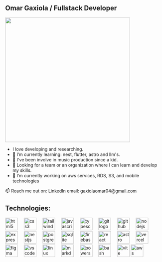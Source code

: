 ## Omar Gaxiola / Fullstack Developer


<img width=400 src='https://github-readme-stats.vercel.app/api?username=omarigg04&theme=vue-dark&show_icons=true&hide_border=true&count_private=true' />


-  I love developing and researching.
- 🌱 I’m currently learning: nest, flutter, astro and llm's.
- 🎹 I've been involve in music production since a kid.
- 👯 Looking for a team or an organization where I can learn and develop my skills.
- 🔭 I’m currently working on aws services, RDS, S3, and mobile technologies

📫 Reach me out on: <a href="https://www.linkedin.com/in/omar-gaxiola"/>LinkedIn</a>
email: gaxiolaomar04@gmail.com

## Technologies:

<div align="left">
  <img src="https://skillicons.dev/icons?i=html" height="40" alt="html5 logo"  />
  <img width="12" />
  <img src="https://skillicons.dev/icons?i=css" height="40" alt="css3 logo"  />
  <img width="12" />
  <img src="https://skillicons.dev/icons?i=tailwind" height="40" alt="tailwindcss logo"  />
  <img width="12" />
  <img src="https://skillicons.dev/icons?i=js" height="40" alt="javascript logo"  />
  <img width="12" />
  <img src="https://skillicons.dev/icons?i=ts" height="40" alt="typescript logo"  />
  <img width="12" />
  <img src="https://skillicons.dev/icons?i=git" height="40" alt="git logo"  />
  <img width="12" />
  <img src="https://skillicons.dev/icons?i=github" height="40" alt="github logo"  />
  <img width="12" />
  <img src="https://skillicons.dev/icons?i=nodejs" height="40" alt="nodejs logo"  />
  <img width="12" />
  <img src="https://skillicons.dev/icons?i=express" height="40" alt="express logo"  />
  <img width="12" />
  <img src="https://skillicons.dev/icons?i=nestjs" height="40" alt="nestjs logo"  />
  <img width="12" />
  <img src="https://skillicons.dev/icons?i=postgres" height="40" alt="postgresql logo"  />
  <img width="12" />
  <img src="https://skillicons.dev/icons?i=sqlite" height="40" alt="sqlite logo"  />
  <img width="12" />
  <img src="https://skillicons.dev/icons?i=firebase" height="40" alt="firebase logo"  />
  <img width="12" />
  <img src="https://skillicons.dev/icons?i=react" height="40" alt="react logo"  />
  <img width="12" />
<!--   <img src="https://skillicons.dev/icons?i=nextjs" height="40" alt="nextjs logo"  />
  <img width="12" /> -->
  <img src="https://skillicons.dev/icons?i=astro" height="40" alt="astro logo"  />
  <img width="12" />
<!--   <img src="https://skillicons.dev/icons?i=docker" height="40" alt="docker logo"  />
  <img width="12" /> -->
<!--   <img src="https://skillicons.dev/icons?i=cloudflare" height="40" alt="cloudflare logo"  />
  <img width="12" /> -->
  <img src="https://skillicons.dev/icons?i=vercel" height="40" alt="vercel logo"  />
  <img width="12" />
<!--   <img src="https://skillicons.dev/icons?i=gcp" height="40" alt="googlecloud logo"  />
  <img width="12" /> -->
  <img src="https://skillicons.dev/icons?i=figma" height="40" alt="figma logo"  />
  <img width="12" />
  <img src="https://skillicons.dev/icons?i=vscode" height="40" alt="vscode logo"  />
  <img width="12" />
  <img src="https://skillicons.dev/icons?i=linux" height="40" alt="linux logo"  />
  <img width="12" />
  <img src="https://skillicons.dev/icons?i=md" height="40" alt="markdown logo"  />
  <img width="12" />
  <img src="https://skillicons.dev/icons?i=powershell" height="40" alt="powershell logo"  />
  <img width="12" />
  <img src="https://skillicons.dev/icons?i=bash" height="40" alt="bash logo"  />
  <img width="12" />
  <img src="https://skillicons.dev/icons?i=vite" height="40" alt="vite logo"  />
  <img src="https://skillicons.dev/icons?i=aws" height="40" alt="aws logo"  />
  <img width="12" />
</div>
<!--
### 📊 GitHub Stats:
![Your GitHub Stats](https://github-readme-stats.vercel.app/api?username=omarigg04&show_icons=true&theme=dracula)

### ⚡ Top Languages:
![Top Langs](https://github-readme-stats.vercel.app/api/top-langs/?username=omarigg04&layout=compact&theme=dracula)

<strong> Top Repositories</strong
[![Readme Card](https://github-readme-stats.vercel.app/api/pin/?username=omarigg04&repo=app-auth-og&theme=swift)](https://github.com/HwangTaehyun/react-native-lottie-splash-screen)


<!--
**omarigg04/omarigg04** is a ✨ _special_ ✨ repository because its `README.md` (this file) appears on your GitHub profile.

Here are some ideas to get you started:

- 🔭 I’m currently working on ...
- 🌱 I’m currently learning ...
- 👯 I’m looking to collaborate on ...
- 🤔 I’m looking for help with ...
- 💬 Ask me about ...
- 📫 How to reach me: ...
- 😄 Pronouns: ...
- ⚡ Fun fact: ...
-->
